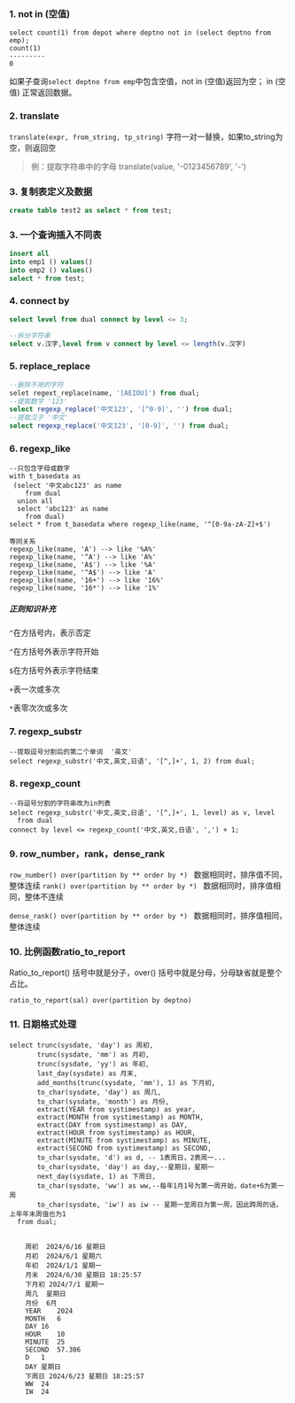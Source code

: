 ### 1. not in  (空值)

```
select count(1) from depot where deptno not in (select deptno from emp);
count(1)
---------
0
```

如果子查询`select deptno from emp`中包含空值，not in (空值)返回为空； in (空值) 正常返回数据。

###  2. translate

`translate(expr, from_string, tp_string)` 字符一对一替换，如果to_string为空，则返回空

> 例：提取字符串中的字母 translate(value, '-0123456789', '-')

###  3. 复制表定义及数据

```sql
create table test2 as select * from test;
```

### 3. 一个查询插入不同表

```sql
insert all
into emp1 () values()
into emp2 () values()
select * from test;
```

### 4. connect by

```sql
select level from dual connect by level <= 3;

--拆分字符串
select v.汉字,level from v connect by level <= length(v.汉字)
```

###  5. replace_replace

```sql
--删除不用的字符
selet regext_replace(name, '[AEIOU]') from dual;
--提取数字 '123'
select regexp_replace('中文123', '[^0-9]', '') from dual;
--提取汉子 '中文'
select regexp_replace('中文123', '[0-9]', '') from dual;
```

### 6. regexp_like

```
--只包含字母或数字
with t_basedata as
 (select '中文abc123' as name
    from dual
  union all
  select 'abc123' as name
    from dual)
select * from t_basedata where regexp_like(name, '^[0-9a-zA-Z]+$')

等同关系
regexp_like(name, 'A') --> like '%A%'
regexp_like(name, '^A') --> like 'A%'
regexp_like(name, 'A$') --> like '%A'
regexp_like(name, '^A$') --> like 'A'
regexp_like(name, '16+') --> like '16%'
regexp_like(name, '16*') --> like '1%'
```

##### 正则知识补充

`^`在方括号内，表示否定

 `^`在方括号外表示字符开始

`$`在方括号外表示字符结束

`+`表一次或多次

`*`表零次次或多次

### 7. regexp_substr

```
--提取逗号分割后的第二个单词  '英文'
select regexp_substr('中文,英文,日语', '[^,]+', 1, 2) from dual; 
```

### 8. regexp_count

```
--将逗号分割的字符串改为in列表
select regexp_substr('中文,英文,日语', '[^,]+', 1, level) as v, level
  from dual
connect by level <= regexp_count('中文,英文,日语', ',') + 1;
```

### 9. row_number，rank，dense_rank

`row_number() over(partition by ** order by *) ` 数据相同时，排序值不同，整体连续
`rank() over(partition by ** order by *) ` 数据相同时，排序值相同，整体不连续

`dense_rank() over(partition by ** order by *) ` 数据相同时，排序值相同，整体连续

### 10. 比例函数ratio_to_report

Ratio_to_report() 括号中就是分子，over() 括号中就是分母，分母缺省就是整个占比。

`ratio_to_report(sal) over(partition by deptno)`

### 11. 日期格式处理

```
select trunc(sysdate, 'day') as 周初,
       trunc(sysdate, 'mm') as 月初,
       trunc(sysdate, 'yy') as 年初,
       last_day(sysdate) as 月末,
       add_months(trunc(sysdate, 'mm'), 1) as 下月初,
       to_char(sysdate, 'day') as 周几,
       to_char(sysdate, 'month') as 月份,
       extract(YEAR from systimestamp) as year,
       extract(MONTH from systimestamp) as MONTH,
       extract(DAY from systimestamp) as DAY,
       extract(HOUR from systimestamp) as HOUR,
       extract(MINUTE from systimestamp) as MINUTE,
       extract(SECOND from systimestamp) as SECOND,
       to_char(sysdate, 'd') as d, -- 1表周日，2表周一...
       to_char(sysdate, 'day') as day,--星期日，星期一
       next_day(sysdate, 1) as 下周日,
       to_char(sysdate, 'ww') as ww,--每年1月1号为第一周开始，date+6为第一周
       to_char(sysdate, 'iw') as iw -- 星期一至周日为第一周，因此跨周的话，上年年末周值也为1
  from dual;
  

    周初	2024/6/16 星期日
    月初	2024/6/1 星期六
    年初	2024/1/1 星期一
    月末	2024/6/30 星期日 18:25:57
    下月初	2024/7/1 星期一
    周几	星期日
    月份	6月 
    YEAR	2024
    MONTH	6
    DAY	16
    HOUR	10
    MINUTE	25
    SECOND	57.306
    D	1
    DAY	星期日
    下周日	2024/6/23 星期日 18:25:57
    WW	24
    IW	24

```

